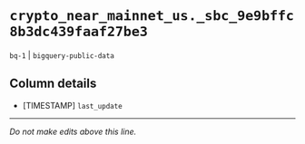 # `crypto_near_mainnet_us._sbc_9e9bffc8b3dc439faaf27be3`
`bq-1` | `bigquery-public-data`

## Column details
* [TIMESTAMP] `last_update`

-------------------------------------------------------------------------------
*Do not make edits above this line.*
